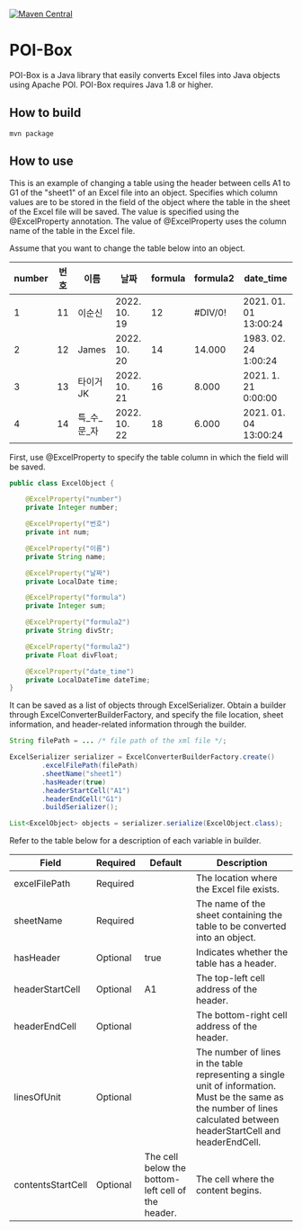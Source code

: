 [![Maven Central](https://img.shields.io/maven-central/v/io.github.jeng832/poibox.svg)](https://search.maven.org/artifact/io.github.jeng832/poibox)

# POI-Box
POI-Box is a Java library that easily converts Excel files into Java objects using Apache POI. POI-Box requires Java 1.8 or higher.

## How to build
```shell
mvn package
```

## How to use
This is an example of changing a table using the header between cells A1 to G1 of the "sheet1" of an Excel file into an object.
Specifies which column values are to be stored in the field of the object where the table in the sheet of the Excel file will be saved. The value is specified using the @ExcelProperty annotation.
The value of @ExcelProperty uses the column name of the table in the Excel file.

Assume that you want to change the table below into an object.

| number | 번호 | 이름      | 날짜           | formula | formula2 | date_time             |
|--------|----|---------|--------------|---------|----------|-----------------------|
| 1      | 11 | 이순신     | 2022. 10. 19 | 12      | #DIV/0!  | 2021. 01. 01 13:00:24 |
| 2      | 12 | James   | 2022. 10. 20 | 14      | 14.000   | 1983. 02. 24 1:00:24  |
| 3      | 13 | 타이거JK   | 2022. 10. 21 | 16      | 8.000    | 2021. 1. 21 0:00:00   |
| 4      | 14 | 특_수_문_자 | 2022. 10. 22 | 18      | 6.000    | 2021. 01. 04 13:00:24 |

First, use @ExcelProperty to specify the table column in which the field will be saved.
```java
public class ExcelObject {

    @ExcelProperty("number")
    private Integer number;

    @ExcelProperty("번호")
    private int num;

    @ExcelProperty("이름")
    private String name;

    @ExcelProperty("날짜")
    private LocalDate time;

    @ExcelProperty("formula")
    private Integer sum;

    @ExcelProperty("formula2")
    private String divStr;

    @ExcelProperty("formula2")
    private Float divFloat;

    @ExcelProperty("date_time")
    private LocalDateTime dateTime;
}
```

It can be saved as a list of objects through ExcelSerializer. Obtain a builder through ExcelConverterBuilderFactory, and specify the file location, sheet information, and header-related information through the builder.
```java
String filePath = ... /* file path of the xml file */;

ExcelSerializer serializer = ExcelConverterBuilderFactory.create()
        .excelFilePath(filePath)
        .sheetName("sheet1")
        .hasHeader(true)
        .headerStartCell("A1")
        .headerEndCell("G1")
        .buildSerializer();

List<ExcelObject> objects = serializer.serialize(ExcelObject.class);
```
Refer to the table below for a description of each variable in builder.

| Field            | Required | Default                   | Description                                                                            |
|------------------|----------|---------------------------|----------------------------------------------------------------------------------------|
| excelFilePath    | Required |                           | The location where the Excel file exists.                                              |
| sheetName        | Required |                           | The name of the sheet containing the table to be converted into an object.              |
| hasHeader        | Optional | true                      | Indicates whether the table has a header.                                              |
| headerStartCell  | Optional | A1                        | The top-left cell address of the header.                                                |
| headerEndCell    | Optional |                           | The bottom-right cell address of the header.                                             |
| linesOfUnit      | Optional |                           | The number of lines in the table representing a single unit of information. Must be the same as the number of lines calculated between headerStartCell and headerEndCell. |
| contentsStartCell| Optional | The cell below the bottom-left cell of the header. | The cell where the content begins.                                                     |
